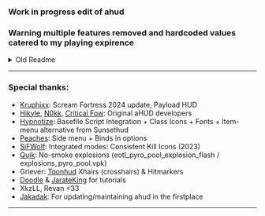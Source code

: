 ### Work in progress edit of ahud

### Warning multiple features removed and hardcoded values catered to my playing expirence


<details>
<summary>Old Readme</summary>

***

## AHUD WITH MODERN FEATURES │ [SCREENSHOTS](https://imgur.com/gallery/ahud-cc-9npCWPa)  
![ahud](https://i.imgur.com/9sxJ95b.png)  
**[SCREENSHOTS](https://imgur.com/gallery/ahud-cc-9npCWPa)**  
**[AHUD-CC WIKI](https://github.com/jakadak/ahud-cc/wiki)**  

### Modern update for Ahud
- *** Removed

- Support for more gamemodes (Payload, Bosses, Player destruction, Robot destruction,...)
- ~~HUD Customizations Menu (Scoreboard, Ubercharge meter, Streamer mode, Chat,...)~~***
- ~~Community servers features (Play categories, special buttons)~~***
- ~~Live improving features (Custom binds in option, Wiki for adding custom [Crosshair](https://github.com/jakadak/ahud-cc/wiki/Crosshair) & [Hitmarker](https://github.com/jakadak/ahud-cc/wiki/Hitmarker).~~***
- ~~Live improving mods (No-smoke exposions,~~*** Consistent kill icons, Closed captions, Extended fonts)
- 16:9, 16:10, and 4:3 support

Have a lovely day, au revoir!  
***

[Installation](https://github.com/jakadak/ahud-cc/wiki/Installation)  
[Extra customizations](https://github.com/jakadak/ahud-cc/wiki/Customization)  
[Report bugs here](https://github.com/jakadak/ahud-cc/issues/new/choose)
* **Windows**: Yes  
  * 4:3 - 1024×768 and above  
  * 16:9 - 1280x720 and above  
  * 16:10 -  1280x800 and above  
* **Linux**: ?  
* **Mac**: ?  
* **Console**: ?
***
  
[HUDS.TF](https://tf2huds.dev/hud/ahud-cc)   │   [CONFIG HUDS](https://comfig.app/huds/page/ahud-cc/)   │   [GAMEBANA](https://gamebanana.com/mods/530465)   │   [GITHUB](https://github.com/jakadak/ahud-cc)

</details>

***

### Special thanks:
- [Kruphixx](https://github.com/Kruphixx): Scream Fortress 2024 update, Payload HUD
- [Hikyle](https://github.com/Hikyle), [N0kk](https://github.com/N0kk), [Critical Fow](https://github.com/CriticalFlaw): Original aHUD developers  
- [Hypnotize](https://github.com/Hypnootize): Basefile Script Integration + Class Icons + Fonts + Item-menu alternative from Sunsethud  
- [Peaches](https://github.com/PapaPeach): Side menu + Binds in options  
- [SiFWolf](https://gamebanana.com/members/1417462): Integrated modes: Consistent Kill Icons (2023)  
- [Quik](https://www.teamfortress.tv/user/Quik): No-smoke explosions (eotl_pyro_pool_explosion_flash / explosions_pyro_pool.vpk)  
- Griever: [Toonhud](https://steamcommunity.com/id/griiver/) Xhairs (crosshairs) & Hitmarkers  
- [Doodle](https://doodlesstuff.com/?p=tf2hud) & [JarateKing](https://github.com/JarateKing) for tutorials
- XkzLL, Revan <33  
- [Jakadak](https://github.com/jakadak/ahud-cc): For updating/maintaining ahud in the firstplace

***